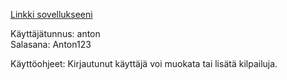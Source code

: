 

[Linkki sovellukseeni](https://ahjyrkia.users.cs.helsinki.fi/Tikaso)

Käyttäjätunnus: anton  
Salasana: Anton123  

Käyttöohjeet: Kirjautunut käyttäjä voi muokata tai lisätä kilpailuja. 
